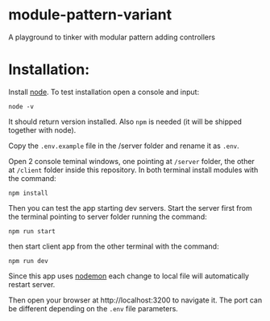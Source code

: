 # module-pattern-variant
A playground to tinker with modular pattern adding controllers

# Installation:
Install [node](https://nodejs.org/en/download/). To test installation open a console and input:

```node -v```

It should return version installed. Also ```npm``` is needed (it will be shipped together with node).

Copy the ```.env.example``` file in the /server folder and rename it as ```.env```.

Open 2 console teminal windows, one pointing at ```/server``` folder, the other at ```/client``` folder inside this repository. In both terminal install modules with the command:

```npm install```

Then you can test the app starting dev servers. Start the server first from the terminal pointing to server folder running the command:

```npm run start```

then start client app from the other terminal with the command:

```npm run dev```

Since this app uses [nodemon](https://www.npmjs.com/package/nodemon) each change to local file will automatically restart server.

Then open your browser at http://localhost:3200 to navigate it. The port can be different depending on the ```.env``` file parameters.